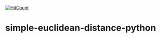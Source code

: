 [![HitCount](http://hits.dwyl.io/teamtact/https://github.com/teamtact/simple-euclidean-distance-python.svg)](http://hits.dwyl.io/teamtact/https://github.com/teamtact/simple-euclidean-distance-python)

# simple-euclidean-distance-python
